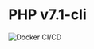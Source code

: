 # PHP v7.1-cli

![Docker CI/CD](https://github.com/nathane/php/workflows/Docker%20CI/CD/badge.svg?branch=7.1-cli)
